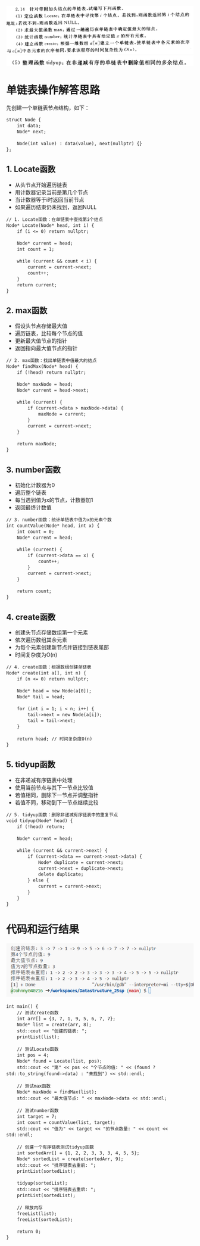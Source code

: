![alt text](image.png)
![alt text](image-1.png)
# 单链表操作解答思路
先创建一个单链表节点结构，如下：
```
struct Node {
    int data;
    Node* next;
    
    Node(int value) : data(value), next(nullptr) {}
};
```
## 1. Locate函数
- 从头节点开始遍历链表
- 用计数器记录当前是第几个节点
- 当计数器等于i时返回当前节点
- 如果遍历结束仍未找到，返回NULL
```
// 1. Locate函数：在单链表中查找第i个结点
Node* Locate(Node* head, int i) {
    if (i <= 0) return nullptr;
    
    Node* current = head;
    int count = 1;
    
    while (current && count < i) {
        current = current->next;
        count++;
    }
    return current; 
}
```

## 2. max函数
- 假设头节点存储最大值
- 遍历链表，比较每个节点的值
- 更新最大值节点的指针
- 返回指向最大值节点的指针

```
// 2. max函数：找出单链表中值最大的结点
Node* findMax(Node* head) {
    if (!head) return nullptr;
    
    Node* maxNode = head;
    Node* current = head->next;
    
    while (current) {
        if (current->data > maxNode->data) {
            maxNode = current;
        }
        current = current->next;
    }
    
    return maxNode;
}
```


## 3. number函数
- 初始化计数器为0
- 遍历整个链表
- 每当遇到值为x的节点，计数器加1
- 返回最终计数值

```
// 3. number函数：统计单链表中值为x的元素个数
int countValue(Node* head, int x) {
    int count = 0;
    Node* current = head;
    
    while (current) {
        if (current->data == x) {
            count++;
        }
        current = current->next;
    }
    
    return count;
}
```

## 4. create函数
- 创建头节点存储数组第一个元素
- 依次遍历数组其余元素
- 为每个元素创建新节点并链接到链表尾部
- 时间复杂度为O(n)

```
// 4. create函数：根据数组创建单链表
Node* create(int a[], int n) {
    if (n <= 0) return nullptr;
    
    Node* head = new Node(a[0]);
    Node* tail = head;
    
    for (int i = 1; i < n; i++) {
        tail->next = new Node(a[i]);
        tail = tail->next;
    }
    
    return head; // 时间复杂度O(n)
}
```



## 5. tidyup函数
- 在非递减有序链表中处理
- 使用当前节点与其下一节点比较值
- 若值相同，删除下一节点并调整指针
- 若值不同，移动到下一节点继续比较

```
// 5. tidyup函数：删除非递减有序链表中的重复节点
void tidyup(Node* head) {
    if (!head) return;
    
    Node* current = head;
    
    while (current && current->next) {
        if (current->data == current->next->data) {
            Node* duplicate = current->next;
            current->next = duplicate->next;
            delete duplicate;
        } else {
            current = current->next;
        }
    }
}

```

# 代码和运行结果
![alt text](image-2.png)
```
int main() {
    // 测试create函数
    int arr[] = {3, 7, 1, 9, 5, 6, 7, 7};
    Node* list = create(arr, 8);
    std::cout << "创建的链表: ";
    printList(list);
    
    // 测试Locate函数
    int pos = 4;
    Node* found = Locate(list, pos);
    std::cout << "第" << pos << "个节点的值: " << (found ? std::to_string(found->data) : "未找到") << std::endl;
    
    // 测试max函数
    Node* maxNode = findMax(list);
    std::cout << "最大值节点: " << maxNode->data << std::endl;
    
    // 测试number函数
    int target = 7;
    int count = countValue(list, target);
    std::cout << "值为" << target << "的节点数量: " << count << std::endl;
    
    // 创建一个有序链表测试tidyup函数
    int sortedArr[] = {1, 2, 2, 3, 3, 3, 4, 5, 5};
    Node* sortedList = create(sortedArr, 9);
    std::cout << "排序链表去重前: ";
    printList(sortedList);
    
    tidyup(sortedList);
    std::cout << "排序链表去重后: ";
    printList(sortedList);
    
    // 释放内存
    freeList(list);
    freeList(sortedList);
    
    return 0;
}
```

